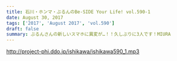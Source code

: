 ```yaml
---
title: 石川・ホンマ・ぶるんのBe-SIDE Your Life! vol.590-1
date: August 30, 2017
tags: ['2017', 'August 2017', 'vol.590']
draft: false
summary: ぶるんさんの新しいスマホに異変が…！！久しぶりに3人です！MIURA
---
```


http://project-phi.ddo.jp/ishikawa/ishikawa590_1.mp3
